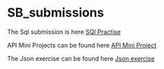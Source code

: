 # SB_submissions

The Sql submission is here [SQl Practise](/Sql_hw)

API Mini Projects can be found here [API Mini Project](/api_sol.ipynb)

The Json exercise can be found here [Json exercise](Json_exercise/Json_exer.md)
